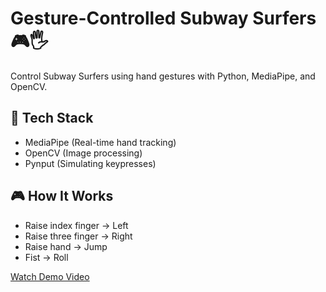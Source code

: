 # Gesture-Controlled Subway Surfers 🎮🖐️

Control Subway Surfers using hand gestures with Python, MediaPipe, and OpenCV.

## 🔧 Tech Stack
- MediaPipe (Real-time hand tracking)
- OpenCV (Image processing)
- Pynput (Simulating keypresses)

## 🎮 How It Works
- Raise index finger -> Left
- Raise three finger -> Right
- Raise hand -> Jump  
- Fist -> Roll  

[Watch Demo Video](https://drive.google.com/file/d/1SqAXa4XqTSeQfOyTtcnJGbxy9dISXfOk/view?usp=drive_link)

